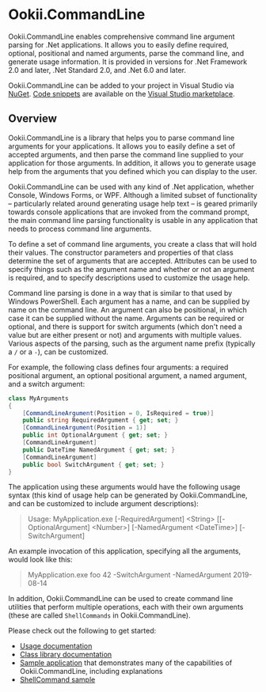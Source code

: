 # Ookii.CommandLine

Ookii.CommandLine enables comprehensive command line argument parsing for .Net applications. It allows you to easily define required, optional, positional and named arguments, parse the command line, and generate usage information. It is provided in versions for .Net Framework 2.0 and later, .Net Standard 2.0, and .Net 6.0 and later.

Ookii.CommandLine can be added to your project in Visual Studio via [NuGet](https://nuget.org/packages/Ookii.CommandLine).
[Code snippets](docs/Code%20Snippets.md) are available on the
[Visual Studio marketplace](https://www.ookii.org/Link/CommandLineSnippets).

## Overview

Ookii.CommandLine is a library that helps you to parse command line arguments for your applications. It allows you to easily define a set of accepted arguments, and then parse the command line supplied to your application for those arguments. In addition, it allows you to generate usage help from the arguments that you defined which you can display to the user.

Ookii.CommandLine can be used with any kind of .Net application, whether Console, Windows Forms, or WPF. Although a limited subset of functionality – particularly related around generating usage help text – is geared primarily towards console applications that are invoked from the command prompt, the main command line parsing functionality is usable in any application that needs to process command line arguments.

To define a set of command line arguments, you create a class that will hold their values. The constructor parameters and properties of that class determine the set of arguments that are accepted. Attributes can be used to specify things such as the argument name and whether or not an argument is required, and to specify descriptions used to customize the usage help.

Command line parsing is done in a way that is similar to that used by Windows PowerShell. Each argument has a name, and can be supplied by name on the command line. An argument can also be positional, in which case it can be supplied without the name. Arguments can be required or optional, and there is support for switch arguments (which don't need a value but are either present or not) and arguments with multiple values. Various aspects of the parsing, such as the argument name prefix (typically a `/` or a `-`), can be customized.

For example, the following class defines four arguments: a required positional argument, an optional positional argument, a named argument, and a switch argument:

```csharp
class MyArguments
{
    [CommandLineArgument(Position = 0, IsRequired = true)]
    public string RequiredArgument { get; set; }
    [CommandLineArgument(Position = 1)]
    public int OptionalArgument { get; set; }
    [CommandLineArgument]
    public DateTime NamedArgument { get; set; }
    [CommandLineArgument]
    public bool SwitchArgument { get; set; }
}
```

The application using these arguments would have the following usage syntax (this kind of usage help can be generated by Ookii.CommandLine, and can be customized to include argument descriptions):

> Usage: MyApplication.exe [-RequiredArgument] \<String> [[-OptionalArgument] \<Number>] [-NamedArgument \<DateTime>] [-SwitchArgument]

An example invocation of this application, specifying all the arguments, would look like this:

> MyApplication.exe foo 42 -SwitchArgument -NamedArgument 2019-08-14

In addition, Ookii.CommandLine can be used to create command line utilities that perform multiple operations, each with their own arguments
(these are called `ShellCommands` in Ookii.CommandLine).

Please check out the following to get started:
- [Usage documentation](docs/Documentation.md)
- [Class library documentation](https://www.ookii.org/Link/CommandLineDoc)
- [Sample application](src/CommandLineSampleCS/ProgramArguments.cs) that demonstrates many of the capabilities of Ookii.CommandLine, including explanations
- [ShellCommand sample](src/ShellCommandSampleCS/)
